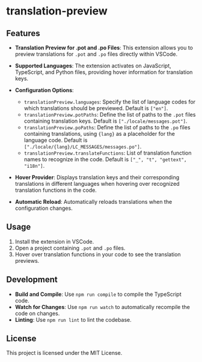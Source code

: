 # translation-preview

## Features

- **Translation Preview for .pot and .po Files**: This extension allows you to preview translations for `.pot` and `.po` files directly within VSCode.
- **Supported Languages**: The extension activates on JavaScript, TypeScript, and Python files, providing hover information for translation keys.
- **Configuration Options**:

  - `translationPreview.languages`: Specify the list of language codes for which translations should be previewed. Default is `["en"]`.
  - `translationPreview.potPaths`: Define the list of paths to the `.pot` files containing translation keys. Default is `["./locale/messages.pot"]`.
  - `translationPreview.poPaths`: Define the list of paths to the `.po` files containing translations, using `{lang}` as a placeholder for the language code. Default is `["./locale/{lang}/LC_MESSAGES/messages.po"]`.
  - `translationPreview.translateFunctions`: List of translation function names to recognize in the code. Default is `["_", "t", "gettext", "i18n"]`.
- **Hover Provider**: Displays translation keys and their corresponding translations in different languages when hovering over recognized translation functions in the code.
- **Automatic Reload**: Automatically reloads translations when the configuration changes.

## Usage

1. Install the extension in VSCode.
2. Open a project containing `.pot` and `.po` files.
3. Hover over translation functions in your code to see the translation previews.

## Development

- **Build and Compile**: Use `npm run compile` to compile the TypeScript code.
- **Watch for Changes**: Use `npm run watch` to automatically recompile the code on changes.
- **Linting**: Use `npm run lint` to lint the codebase.

## License

This project is licensed under the MIT License.

